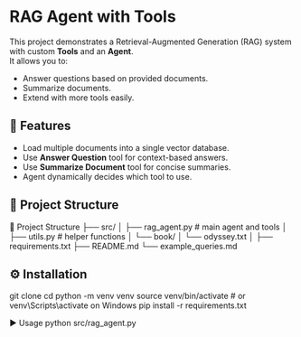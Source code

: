 # RAG Agent with Tools

This project demonstrates a Retrieval-Augmented Generation (RAG) system with custom **Tools** and an **Agent**.  
It allows you to:
- Answer questions based on provided documents.
- Summarize documents.
- Extend with more tools easily.

## 🚀 Features
- Load multiple documents into a single vector database.
- Use **Answer Question** tool for context-based answers.
- Use **Summarize Document** tool for concise summaries.
- Agent dynamically decides which tool to use.

## 📂 Project Structure


📂 Project Structure
├── src/
│   ├── rag_agent.py        # main agent and tools
│   ├── utils.py            # helper functions
│   └── book/
│       └── odyssey.txt
│
├── requirements.txt
├── README.md
└── example_queries.md


## ⚙️ Installation


git clone <your-repo-url>
cd <your-repo>
python -m venv venv
source venv/bin/activate   # or venv\Scripts\activate on Windows
pip install -r requirements.txt




▶️ Usage
python src/rag_agent.py